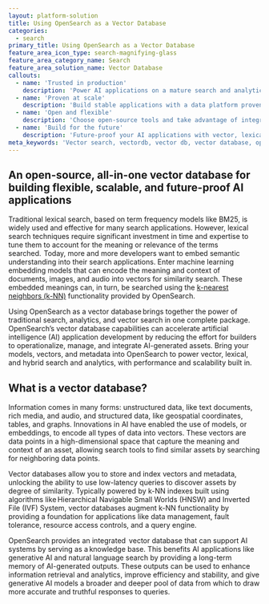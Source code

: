 ```yaml
---
layout: platform-solution
title: Using OpenSearch as a Vector Database
categories:
  - search
primary_title: Using OpenSearch as a Vector Database
feature_area_icon_type: search-magnifying-glass
feature_area_category_name: Search
feature_area_solution_name: Vector Database
callouts:
  - name: 'Trusted in production'
    description: 'Power AI applications on a mature search and analytics engine trusted in production by tens of thousands of users.'
  - name: 'Proven at scale'
    description: 'Build stable applications with a data platform proven to scale to up to tens of billions of vectors, with low latency and high availability.'
  - name: 'Open and flexible'
    description: 'Choose open-source tools and take advantage of integrations with popular open frameworks, plus the option to use managed services from major cloud providers.'
  - name: 'Build for the future'
    description: 'Future-proof your AI applications with vector, lexical, and hybrid search, analytics, and observability capabilities, all in one software suite.'
meta_keywords: 'Vector search, vectordb, vector db, vector database, opensearch vector, generative AI, llm, vector llm, opensearch llm'
---
```


## An open-source, all-in-one vector database for building flexible, scalable, and future-proof AI applications

Traditional lexical search, based on term frequency models like BM25, is widely used and effective for many search applications. However, lexical search techniques require significant investment in time and expertise to tune them to account for the meaning or relevance of the terms searched.  Today, more and more developers want to embed semantic understanding into their search applications. Enter machine learning embedding models that can encode the meaning and context of documents, images, and audio into vectors for similarity search. These embedded meanings can, in turn, be searched using the [k-nearest neighbors (k-NN)](https://opensearch.org/docs/latest/search-plugins/knn/index/ "k-nearest neighbors (k-NN)") functionality provided by OpenSearch.  

Using OpenSearch as a vector database brings together the power of traditional search, analytics, and vector search in one complete package. OpenSearch’s vector database capabilities can accelerate artificial intelligence (AI) application development by reducing the effort for builders to operationalize, manage, and integrate AI-generated assets. Bring your models, vectors, and metadata into OpenSearch to power vector, lexical, and hybrid search and analytics, with performance and scalability built in.

## What is a vector database?

Information comes in many forms: unstructured data, like text documents, rich media, and audio, and structured data, like geospatial coordinates, tables, and graphs. Innovations in AI have enabled the use of models, or embeddings, to encode all types of data into vectors. These vectors are data points in a high-dimensional space that capture the meaning and context of an asset, allowing search tools to find similar assets by searching for neighboring data points.

Vector databases allow you to store and index vectors and metadata, unlocking the ability to use low-latency queries to discover assets by degree of similarity. Typically powered by k-NN indexes built using algorithms like Hierarchical Navigable Small Worlds (HNSW) and Inverted File (IVF) System, vector databases augment k-NN functionality by providing a foundation for applications like data management, fault tolerance, resource access controls, and a query engine.

OpenSearch provides an integrated  vector database that can support AI systems by serving as a knowledge base. This benefits AI applications like generative AI and natural language search by providing a long-term memory of AI-generated outputs. These outputs can be used to enhance information retrieval and analytics, improve efficiency and stability, and give generative AI models a broader and deeper pool of data from which to draw more accurate and truthful responses to queries.


